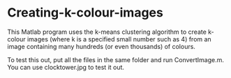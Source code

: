 # Creating-k-colour-images
This Matlab program uses the k-means clustering algorithm to create k-colour images (where k is a
specified small number such as 4) from an image containing many hundreds (or even thousands) of
colours.

To test this out, put all the files in the same folder and run ConvertImage.m. You can use clocktower.jpg to test it out.
